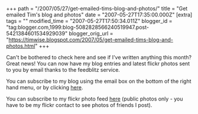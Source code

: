 +++
path = "/2007/05/27/get-emailed-tims-blog-and-photos/"
title = "Get emailed Tim's blog and photos"
date = "2007-05-27T17:35:00.000Z"
[extra]
tags = ""
modified_time = "2007-05-27T17:50:34.011Z"
blogger_id = "tag:blogger.com,1999:blog-5082828566240519947.post-5421384601534929039"
blogger_orig_url = "https://timwise.blogspot.com/2007/05/get-emailed-tims-blog-and-photos.html"
+++

Can't be bothered to check here and see if I've written anything this month? Great news! You can now have my blog entries and latest flickr photos sent to you by email thanks to the feedblitz service.  

You can subscribe to my blog using the email box on the bottom of the right hand menu, or by clicking [here](http://www.feedblitz.com/f/?Sub=216154).  

You can subscribe to my flickr photo feed [here](http://www.feedblitz.com/f/?Sub=216268) (public photos only - you have to be my flickr contact to see photos of friends I post).
